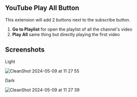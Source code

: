 ## YouTube Play All Button

This extension will add 2 buttons next to the subscribe button.

1. **Go to Playlist** for open the playlist of all the channel's video
1. **Play All** same thing but directly playing the first video

## Screenshots

Light

![CleanShot 2024-05-09 at 11 27 55](https://github.com/dimasmiftah/youtube-play-all-button/assets/32232332/48bb6a56-a38b-4b06-8016-ad5175dc3beb)

Dark

![CleanShot 2024-05-09 at 11 27 39](https://github.com/dimasmiftah/youtube-play-all-button/assets/32232332/96a8377d-d572-4d3f-8413-84be31d3bde5)
